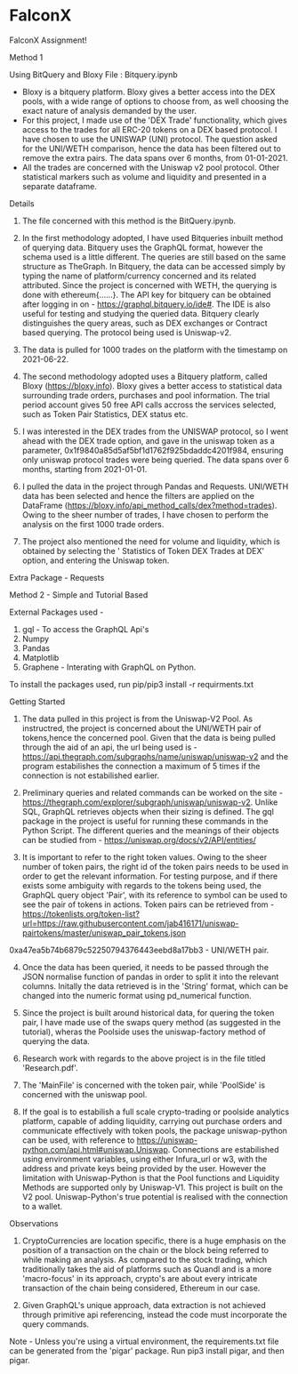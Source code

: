 # FalconX
FalconX Assignment!

Method 1

Using BitQuery and Bloxy
File : Bitquery.ipynb


- Bloxy is a bitquery platform. Bloxy gives a better access into the DEX pools, with a wide range of options to choose from, as well choosing the exact nature of analysis demanded by the user.
- For this project, I made use of the 'DEX Trade' functionality, which gives access to the trades for all ERC-20 tokens on a DEX based protocol. I have chosen to use the UNISWAP (UNI) protocol. The question asked for the UNI/WETH comparison, hence the data has been filtered out to remove the extra pairs. The data spans over 6 months, from 01-01-2021.
- All the trades are concerned with the Uniswap v2 pool protocol. Other statistical markers such as volume and liquidity and presented in a separate dataframe.

Details

1. The file concerned with this method is the BitQuery.ipynb.

2. In the first methodology adopted, I have used Bitqueries inbuilt method of querying data. Bitquery uses the GraphQL format, however the schema used is a little different. The queries are still based on the same structure as TheGraph. In Bitquery, the data can be accessed simply by typing the name of platform/currency concerned and its related attributed. Since the project is concerned with WETH, the querying is done with ethereum{......}. The API key for bitquery can be obtained after logging in on - https://graphql.bitquery.io/ide#. The IDE is also useful for testing and studying the queried data. Bitquery clearly distinguishes the query areas, such as DEX exchanges or Contract based querying. The protocol being used is Uniswap-v2.

3. The data is pulled for 1000 trades on the platform with the timestamp on 2021-06-22.

4. The second methodology adopted uses a Bitquery platform, called Bloxy (https://bloxy.info). Bloxy gives a better access to statistical data surrounding trade orders, purchases and pool information. The trial period account gives 50 free API calls accross the services selected, such as Token Pair Statistics, DEX status etc. 

5. I was interested in the DEX trades from the UNISWAP protocol, so I went ahead with the DEX trade option, and gave in the uniswap token as a parameter, 0x1f9840a85d5af5bf1d1762f925bdaddc4201f984, ensuring only uniswap protocol trades were being queried. The data spans over 6 months, starting from 2021-01-01. 

6. I pulled the data in the project through Pandas and Requests. UNI/WETH data has been selected and hence the filters are applied on the DataFrame (https://bloxy.info/api_method_calls/dex?method=trades). Owing to the sheer number of trades, I have chosen to perform the analysis on the first 1000 trade orders. 

7. The project also mentioned the need for volume and liquidity, which is obtained by selecting the ' Statistics of Token DEX Trades at DEX' option, and entering the Uniswap token.


Extra Package - Requests

Method 2 - Simple and Tutorial Based

External Packages used - 
1. gql - To access the GraphQL Api's
2. Numpy
3. Pandas
4. Matplotlib
5. Graphene - Interating with GraphQL on Python.

To install the packages used, run pip/pip3 install -r requirments.txt

Getting Started

1. The data pulled in this project is from the Uniswap-V2 Pool. As instructred, the project is concerned about the UNI/WETH pair of tokens,hence the concerned pool.
Given that the data is being pulled through the aid of an api, the url being used is - https://api.thegraph.com/subgraphs/name/uniswap/uniswap-v2 and the program estabilishes the connection a maximum of 5 times if the connection is not estabilished earlier.

2. Preliminary queries and related commands can be worked on the site - https://thegraph.com/explorer/subgraph/uniswap/uniswap-v2. Unlike SQL, GraphQL retrieves objects when their sizing is defined. The gql package in the project is useful for running these commands in the Python Script. The different queries and the meanings of their objects can be studied from - https://uniswap.org/docs/v2/API/entities/

3. It is important to refer to the right token values. Owing to the sheer number of token pairs, the right id of the token pairs needs to be used in order to get the relevant information. For testing purpose, and if there exists some ambiguity with regards to the tokens being used, the GraphQL query object 'Pair', with its reference to symbol can be used to see the pair of tokens in actions. Token pairs can be retrieved from - https://tokenlists.org/token-list?url=https://raw.githubusercontent.com/jab416171/uniswap-pairtokens/master/uniswap_pair_tokens.json

0xa47ea5b74b6879c52250794376443eebd8a17bb3 - UNI/WETH pair.

4. Once the data has been queried, it needs to be passed through the JSON normalise function of pandas in order to split it into the relevant columns. Initally the data retrieved is in the 'String' format, which can be changed into the numeric format using pd_numerical function.

5. Since the project is built around historical data, for quering the token pair, I have made use of the swaps query method (as suggested in the tutorial), wheras the Poolside uses the uniswap-factory method of querying the data. 

6. Research work with regards to the above project is in the file titled 'Research.pdf'.

7. The 'MainFile' is concerned with the token pair, while 'PoolSide' is concerned with the uniswap pool.

8. If the goal is to estabilish a full scale crypto-trading or poolside analytics platform, capable of adding liquidity, carrying out purchase orders and communicate effectively with token pools, the package uniswap-python can be used, with reference to https://uniswap-python.com/api.html#uniswap.Uniswap. Connections are estabilished using environment variables, using either Infura_url or w3, with the address and private keys being provided by the user. However the limitation with Uniswap-Python is that the Pool functions and Liquidity Methods are supported only by Uniswap-V1. This project is built on the V2 pool.
Uniswap-Python's true potential is realised with the connection to a wallet.

Observations

1. CryptoCurrencies are location specific, there is a huge emphasis on the position of a transaction on the chain or the block being referred to while making an analysis. As compared to the stock trading, which traditionally takes the aid of platforms such as Quandl and is a more 'macro-focus' in its approach, crypto's are about every intricate transaction of the chain being considered, Ethereum in our case.

2. Given GraphQL's unique approach, data extraction is not achieved through primitive api referencing, instead the code must incorporate the query commands.

Note - Unless you're using a virtual environment, the requirements.txt file can be generated from the 'pigar' package. Run pip3 install pigar, and then pigar.

